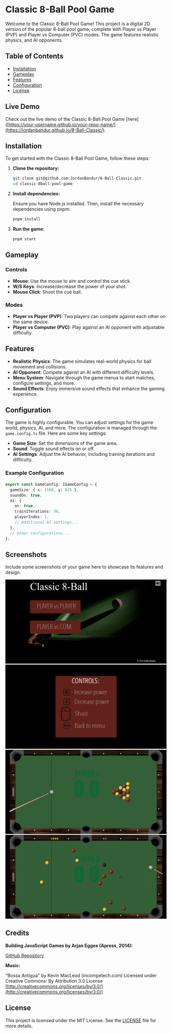 # Classic 8-Ball Pool Game

Welcome to the Classic 8-Ball Pool Game! This project is a digital 2D version of the popular 8-ball pool game, complete with Player vs Player (PVP) and Player vs Computer (PVC) modes. The game features realistic physics, and AI opponents.

## Table of Contents

- [Installation](#installation)
- [Gameplay](#gameplay)
- [Features](#features)
- [Configuration](#configuration)
- [License](#license)

## Live Demo

Check out the live demo of the Classic 8-Ball Pool Game [here]([https://your-username.github.io/your-repo-name/](https://jordanbandur.github.io/8-Ball-Classic/).


## Installation

To get started with the Classic 8-Ball Pool Game, follow these steps:

1. **Clone the repository:**
   ```bash
   git clone git@github.com:JordanBandur/8-Ball-Classic.git
   cd classic-8ball-pool-game
   ```
2. **Install dependencies:**

    Ensure you have Node.js installed. Then, install the necessary dependencies using pnpm:
    ```bash
    pnpm install
    ```
3. **Run the game:**
    ```bash
    pnpm start
    ```

## Gameplay

### Controls

- **Mouse**: Use the mouse to aim and control the cue stick.
- **W/S Keys**: Increase/decrease the power of your shot.
- **Mouse Click**: Shoot the cue ball.

### Modes

- **Player vs Player (PVP)**: Two players can compete against each other on the same device.
- **Player vs Computer (PVC)**: Play against an AI opponent with adjustable difficulty.

## Features

- **Realistic Physics**: The game simulates real-world physics for ball movement and collisions.
- **AI Opponent**: Compete against an AI with different difficulty levels.
- **Menu System**: Navigate through the game menus to start matches, configure settings, and more.
- **Sound Effects**: Enjoy immersive sound effects that enhance the gaming experience.

## Configuration

The game is highly configurable. You can adjust settings for the game world, physics, AI, and more. The configuration is managed through the `game.config.ts` file. Here are some key settings:

- **Game Size**: Set the dimensions of the game area.
- **Sound**: Toggle sound effects on or off.
- **AI Settings**: Adjust the AI behavior, including training iterations and difficulty.

### Example Configuration

```typescript
export const GameConfig: IGameConfig = {
  gameSize: { x: 1500, y: 825 },
  soundOn: true,
  ai: {
    on: true,
    trainIterations: 30,
    playerIndex: 1,
    // Additional AI settings...
  },
  // Other configurations...
};
```
## Screenshots

Include some screenshots of your game here to showcase its features and design.

![Screenshot 1](https://github.com/JordanBandur/8-Ball-Classic/blob/main/dist/screenshots/main-menu.png)
![Screenshot 2](https://github.com/JordanBandur/8-Ball-Classic/blob/main/dist/screenshots/loading.png)
![Screenshot 3](https://github.com/JordanBandur/8-Ball-Classic/blob/main/dist/screenshots/game-1.png)
![Screenshot 3](https://github.com/JordanBandur/8-Ball-Classic/blob/main/dist/screenshots/game-3.png)

## Credits

 **Building JavaScript Games by Arjan Egges (Apress, 2014):**

[GitHub Repository](https://github.com/apress/building-javascript-games)


**Music:**

  "Bossa Antigua" by Kevin MacLeod (incompetech.com)
  Licensed under Creative Commons: By Attribution 3.0 License
  [http://creativecommons.org/licenses/by/3.0/](http://creativecommons.org/licenses/by/3.0/)


## License

This project is licensed under the MIT License. See the [LICENSE](LICENSE) file for more details.
